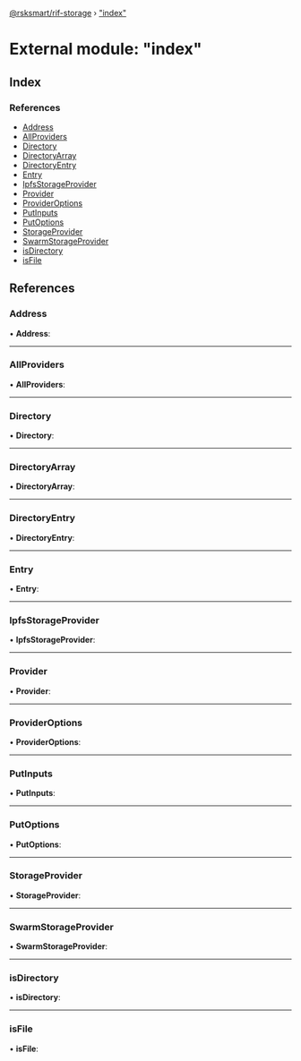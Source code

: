 [@rsksmart/rif-storage](../README.md) › ["index"](_index_.md)

# External module: "index"

## Index

### References

* [Address](_index_.md#address)
* [AllProviders](_index_.md#allproviders)
* [Directory](_index_.md#directory)
* [DirectoryArray](_index_.md#directoryarray)
* [DirectoryEntry](_index_.md#directoryentry)
* [Entry](_index_.md#entry)
* [IpfsStorageProvider](_index_.md#ipfsstorageprovider)
* [Provider](_index_.md#provider)
* [ProviderOptions](_index_.md#provideroptions)
* [PutInputs](_index_.md#putinputs)
* [PutOptions](_index_.md#putoptions)
* [StorageProvider](_index_.md#storageprovider)
* [SwarmStorageProvider](_index_.md#swarmstorageprovider)
* [isDirectory](_index_.md#isdirectory)
* [isFile](_index_.md#isfile)

## References

###  Address

• **Address**:

___

###  AllProviders

• **AllProviders**:

___

###  Directory

• **Directory**:

___

###  DirectoryArray

• **DirectoryArray**:

___

###  DirectoryEntry

• **DirectoryEntry**:

___

###  Entry

• **Entry**:

___

###  IpfsStorageProvider

• **IpfsStorageProvider**:

___

###  Provider

• **Provider**:

___

###  ProviderOptions

• **ProviderOptions**:

___

###  PutInputs

• **PutInputs**:

___

###  PutOptions

• **PutOptions**:

___

###  StorageProvider

• **StorageProvider**:

___

###  SwarmStorageProvider

• **SwarmStorageProvider**:

___

###  isDirectory

• **isDirectory**:

___

###  isFile

• **isFile**:
